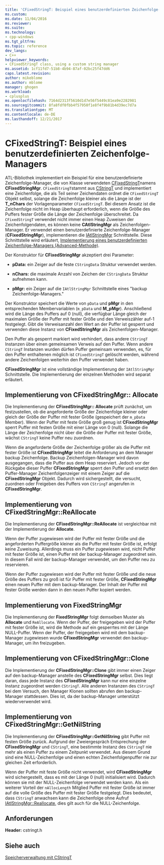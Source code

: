 ```yaml
---
title: 'CFixedStringT: Beispiel eines benutzerdefinierten Zeichenfolge-Managers | Microsoft Docs'
ms.custom: 
ms.date: 11/04/2016
ms.reviewer: 
ms.suite: 
ms.technology:
- cpp-windows
ms.tgt_pltfrm: 
ms.topic: reference
dev_langs:
- C++
helpviewer_keywords:
- CFixedStringT class, using a custom string manager
ms.assetid: 1cf11fd7-51b8-4b94-87af-02bc25f47dd6
caps.latest.revision: 
author: mikeblome
ms.author: mblome
manager: ghogen
ms.workload:
- cplusplus
ms.openlocfilehash: 7164d2313f5610d1d7e56f5449c81ea9e2282981
ms.sourcegitcommit: 8fa8fdf0fbb4f57950f1e8f4f9b81b4d39ec7d7a
ms.translationtype: MT
ms.contentlocale: de-DE
ms.lasthandoff: 12/21/2017
---
```

# <a name="cfixedstringt-example-of-a-custom-string-manager"></a>CFixedStringT: Beispiel eines benutzerdefinierten Zeichenfolge-Managers
ATL-Bibliothek implementiert ein Beispiel für eine benutzerdefinierte Zeichenfolge-Manager, die von Klasse verwendeten [CFixedStringT](../atl-mfc-shared/reference/cfixedstringt-class.md)namens **CFixedStringMgr**. `CFixedStringT`stammt aus [CStringT](../atl-mfc-shared/reference/cstringt-class.md) und implementiert eine Zeichenfolge, die als Teil seiner Zeichendaten ordnet die `CFixedStringT` Objekt selbst, solange die Zeichenfolge kleiner als die Länge ist der **T_nChars** der Vorlagenparameter `CFixedStringT`. Bei diesem Ansatz ist die Zeichenfolge nicht im Heap überhaupt erforderlich, wenn die Größe des Puffers fester Größe die Länge der Zeichenfolge überschreitet. Da `CFixedStringT` verwendet nicht immer einen Heap Zuweisen der Zeichenfolgendaten, es können keine **CAtlStringMgr** als Zeichenfolgen-Manager. Er verwendet einen benutzerdefinierte Zeichenfolge-Manager (**CFixedStringMgr**), implementieren die [IAtlStringMgr](../atl-mfc-shared/reference/iatlstringmgr-class.md) Schnittstelle. Diese Schnittstelle wird erläutert, [Implementierung eines benutzerdefinierten Zeichenfolge-Managers (Advanced-Methode)](../atl-mfc-shared/implementation-of-a-custom-string-manager-advanced-method.md).  
  
 Der Konstruktor für **CFixedStringMgr** akzeptiert drei Parameter:  
  
-   **pData:** ein Zeiger auf die feste `CStringData` Struktur verwendet werden.  
  
-   **nChars:** die maximale Anzahl von Zeichen der `CStringData` Struktur aufnehmen kann.  
  
-   **pMgr:** ein Zeiger auf die `IAtlStringMgr` Schnittstelle eines "backup Zeichenfolge-Managers."  
  
 Der Konstruktor speichert die Werte von `pData` und **pMgr** in den entsprechenden Membervariablen (`m_pData` und **M_pMgr**). Anschließend wird die Länge des Puffers auf 0 (null), die verfügbar Länge gleich der maximalen Größe der Puffer mit fester Größe und den Verweiszähler auf-1 festgelegt. Gibt die Verweisanzahl den Wert an der Puffer ist gesperrt und verwenden diese Instanz von **CFixedStringMgr** als Zeichenfolgen-Manager.  
  
 Den Puffer als gesperrt markiert wird verhindert, dass andere `CStringT` Instanzen über einen gemeinsamen Verweis auf den Puffer. Wenn andere `CStringT` Instanzen wurden dürfen Puffer gemeinsam verwenden, es, für den Puffer enthaltenen möglich ist `CFixedStringT` gelöscht werden, während andere Zeichenfolgen weiterhin den Puffer verwendet haben.  
  
 **CFixedStringMgr** ist eine vollständige Implementierung der `IAtlStringMgr` Schnittstelle. Die Implementierung der einzelnen Methoden wird separat erläutert.  
  
## <a name="implementation-of-cfixedstringmgrallocate"></a>Implementierung von CFixedStringMgr:: Allocate  
 Die Implementierung der **CFixedStringMgr:: Allocate** prüft zunächst, um festzustellen, ob die angeforderte Größe der Zeichenfolge kleiner oder gleich der Größe der Puffer mit fester Größe (gespeichert der `m_pData` Member). Wenn der Puffer mit feste Größe groß genug ist **CFixedStringMgr** sperrt Puffer mit festen Größe mit einer Länge von 0 (null). Solange die Länge der Zeichenfolge nicht über die Größe der Puffer mit fester Größe, wächst `CStringT` keine Puffer neu zuordnen.  
  
 Wenn die angeforderte Größe der Zeichenfolge größer als die Puffer mit fester Größe ist **CFixedStringMgr** leitet die Anforderung an dem Manager backup Zeichenfolge. Backup Zeichenfolgen-Manager wird davon ausgegangen, dass die Puffer aus dem Heap reserviert. Jedoch vor der Rückgabe dieser Puffer **CFixedStringMgr** sperrt den Puffer und ersetzt den Puffer-Manager Zeichenfolgenzeiger mit einem Zeiger auf die **CFixedStringMgr** Objekt. Dadurch wird sichergestellt, die versucht, zuordnen oder Freigeben des Puffers von `CStringT` angerufen in **CFixedStringMgr**.  
  
## <a name="implementation-of-cfixedstringmgrreallocate"></a>Implementierung von CFixedStringMgr::ReAllocate  
 Die Implementierung der **CFixedStringMgr::ReAllocate** ist vergleichbar mit der Implementierung der **Allocate**.  
  
 Wenn der Puffer zugewiesen wird der Puffer mit fester Größe und die angeforderten Puffergröße kleiner als die Puffer mit fester Größe ist, erfolgt keine Zuweisung. Allerdings muss ein Puffer zugewiesen wird, nicht Puffer mit fester Größe ist, einen Puffer mit der backup-Manager zugeordnet sein. In diesem Fall wird der backup-Manager verwendet, um den Puffer neu zu reservieren.  
  
 Wenn der Puffer zugewiesen wird der Puffer mit fester Größe und die neue Größe des Puffers zu groß ist für Puffer mit fester Größe, **CFixedStringMgr** einen neuen Puffer mit dem backup-Manager. Der Inhalt der Puffer mit fester Größe werden dann in den neuen Puffer kopiert werden.  
  
## <a name="implementation-of-cfixedstringmgrfree"></a>Implementierung von FixedStringMgr  
 Die Implementierung der **FixedStringMgr** folgt demselben Muster als **Allocate** und `ReAllocate`. Wenn der Puffer, der freigegeben wird der Puffer mit fester Größe ist, wird die Methode auf ein gesperrtes mit der Länge NULL-Puffer. Wenn der Puffer, der freigegeben wird mit dem backup-Manager zugewiesen wurde **CFixedStringMgr** verwendet den backup-Manager, um ihn freizugeben.  
  
## <a name="implementation-of-cfixedstringmgrclone"></a>Implementierung von CFixedStringMgr::Clone  
 Die Implementierung der **CFixedStringMgr::Clone** gibt immer einen Zeiger auf den backup-Manager anstelle des **CFixedStringMgr** selbst. Dies liegt daran, dass jede Instanz des **CFixedStringMgr** kann nur eine einzelne Instanz zugeordnet werden `CStringT`. Alle anderen Instanzen des `CStringT` bei dem Versuch, den Manager Klonen sollten abrufen den backup-Manager stattdessen. Dies ist, da der backup-Manager unterstützt wiederverwendet wird.  
  
## <a name="implementation-of-cfixedstringmgrgetnilstring"></a>Implementierung von CFixedStringMgr::GetNilString  
 Die Implementierung der **CFixedStringMgr::GetNilString** gibt Puffer mit festen Größe zurück. Aufgrund der Zweiergespräch Entsprechung der **CFixedStringMgr** und `CStringT`, eine bestimmte Instanz des `CStringT` nie mehr als einen Puffer zu einem Zeitpunkt verwendet. Aus diesem Grund sind eine NULL-Zeichenfolge und einen echten Zeichenfolgenpuffer nie zur gleichen Zeit erforderlich.  
  
 Wenn der Puffer mit feste Größe nicht verwendet, wird **CFixedStringMgr** wird sichergestellt, dass es mit der Länge 0 (null) initialisiert wird. Dadurch können sie mit der NULL-Zeichenfolge verwendet werden kann. Als ein weiterer Vorteil der `nAllocLength` Mitglied Puffer mit fester Größe ist immer auf die volle Größe des Puffer mit fester Größe festgelegt. Dies bedeutet, dass `CStringT` anwachsen kann die Zeichenfolge ohne Aufruf [IAtlStringMgr::Reallocate](../atl-mfc-shared/reference/iatlstringmgr-class.md#reallocate), dies gilt auch für die NULL-Zeichenfolge.  
  
## <a name="requirements"></a>Anforderungen  
 **Header:** cstringt.h  
  
## <a name="see-also"></a>Siehe auch  
 [Speicherverwaltung mit CStringT](../atl-mfc-shared/memory-management-with-cstringt.md)

